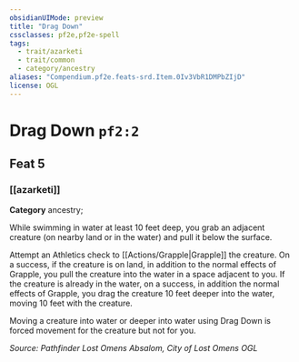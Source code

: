 ```yaml
---
obsidianUIMode: preview
title: "Drag Down"
cssclasses: pf2e,pf2e-spell
tags:
  - trait/azarketi
  - trait/common
  - category/ancestry
aliases: "Compendium.pf2e.feats-srd.Item.0Iv3VbR1DMPbZIjD"
license: OGL
---
```

# Drag Down `pf2:2`
## Feat 5
### [[azarketi]]

**Category** ancestry; 




While swimming in water at least 10 feet deep, you grab an adjacent creature (on nearby land or in the water) and pull it below the surface.

Attempt an Athletics check to [[Actions/Grapple|Grapple]] the creature. On a success, if the creature is on land, in addition to the normal effects of Grapple, you pull the creature into the water in a space adjacent to you. If the creature is already in the water, on a success, in addition the normal effects of Grapple, you drag the creature 10 feet deeper into the water, moving 10 feet with the creature.

Moving a creature into water or deeper into water using Drag Down is forced movement for the creature but not for you.

*Source: Pathfinder Lost Omens Absalom, City of Lost Omens*
*OGL*